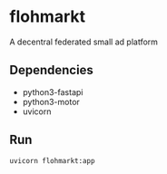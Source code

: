 # flohmarkt

A decentral federated small ad platform

## Dependencies

- python3-fastapi
- python3-motor
- uvicorn

## Run

`uvicorn flohmarkt:app`

